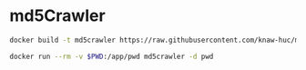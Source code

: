 # md5Crawler

```sh
docker build -t md5crawler https://raw.githubusercontent.com/knaw-huc/md5Crawler/main/Dockerfile
```

```sh
docker run --rm -v $PWD:/app/pwd md5crawler -d pwd
```